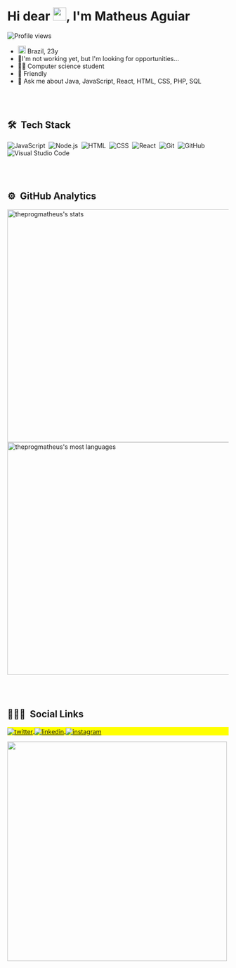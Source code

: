 <h1>Hi dear <img src="https://c.tenor.com/Wx9IEmZZXSoAAAAi/hi.gif" height="30px">, I'm Matheus Aguiar</h1>

<img src="https://komarev.com/ghpvc/?username=theprogmatheus&color=green" alt="Profile views">

- <img height="18px" src="https://emojipedia-us.s3.dualstack.us-west-1.amazonaws.com/thumbs/160/whatsapp/326/flag-brazil_1f1e7-1f1f7.png" alt="BRFlag"> Brazil, 23y
- 🔭I'm not working yet, but I'm looking for opportunities...
- 🧑‍🎓 Computer science student
- 🤝 Friendly
- 💬 Ask me about Java, JavaScript, React, HTML, CSS, PHP, SQL


<br><br>

## 🛠 &nbsp;Tech Stack

![JavaScript](https://img.shields.io/badge/-JavaScript-05122A?style=flat&logo=javascript)&nbsp;
![Node.js](https://img.shields.io/badge/-Node.js-05122A?style=flat&logo=node.js)&nbsp;
![HTML](https://img.shields.io/badge/-HTML-05122A?style=flat&logo=HTML5)&nbsp;
![CSS](https://img.shields.io/badge/-CSS-05122A?style=flat&logo=CSS3&logoColor=1572B6)&nbsp;
![React](https://img.shields.io/badge/-React-05122A?style=flat&logo=react)&nbsp;
![Git](https://img.shields.io/badge/-Git-05122A?style=flat&logo=git)&nbsp;
![GitHub](https://img.shields.io/badge/-GitHub-05122A?style=flat&logo=github)&nbsp;
![Visual Studio Code](https://img.shields.io/badge/-Visual%20Studio%20Code-05122A?style=flat&logo=visual-studio-code&logoColor=007ACC)&nbsp;

<br><br>

## ⚙️ &nbsp;GitHub Analytics

<p align="left">
<img width="530em" src="https://github-readme-stats.vercel.app/api?username=theprogmatheus&show_icons=true&theme=vision-friendly-dark" alt="theprogmatheus's stats"/>
<img width="530em" src="https://github-readme-stats.vercel.app/api/top-langs/?username=theprogmatheus&layout=compact&theme=vision-friendly-dark" alt="theprogmatheus's most languages"/>
</p>

<br><br>

## 👨🏽‍🦲 &nbsp;Social Links

<p align="left" style="background:yellow">
<a href="https://twitter.com/edition_sr" target="_blank">
  <img align="center" src="https://img.shields.io/badge/-edition_sr-05122A?style=flat&logo=twitter" alt="twitter"/>  
</a>
<a href="https://linkedin.com/in/theprogmatheus" target="_blank">
  <img align="center" src="https://img.shields.io/badge/-theprogmatheus-05122A?style=flat&logo=linkedin" alt="linkedin"/>
</a>
<a href="https://instagram.com/teteuzin.aguiar" target="_blank">
 <img align="center" src="https://img.shields.io/badge/-teteuzin.aguiar-05122A?style=flat&logo=instagram" alt="instagram"/>
</a>
</p>

<img width="500em" src="https://github-readme-twitter-gazf.vercel.app/api?id=edition_sr&layout=wide&show_reply=off&show_retweet=off" />
